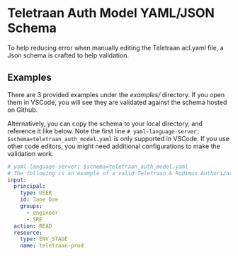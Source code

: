 # Teletraan Auth Model YAML/JSON Schema

To help reducing error when manually editing the Teletraan acl.yaml file, a Json schema is crafted to help validation.

## Examples

There are 3 provided examples under the *examples/* directory. If you open them in VSCode, you will see they are validated against the schema hosted on Github.

Alternatively, you can copy the schema to your local directory, and reference it like below.
Note the first line `# yaml-language-server: $schema=teletraan_auth_model.yaml` is only supported in VSCode.
If you use other code editors, you might need additional configurations to make the validation work.

```yaml
# yaml-language-server: $schema=teletraan_auth_model.yaml
# The following is an example of a valid Teletraan & Rodimus Authorization payload
input:
  principal:
    type: USER
    id: Jane Doe
    groups:
      - engineer
      - SRE
  action: READ
  resource:
    type: ENV_STAGE
    name: teletraan-prod
```
